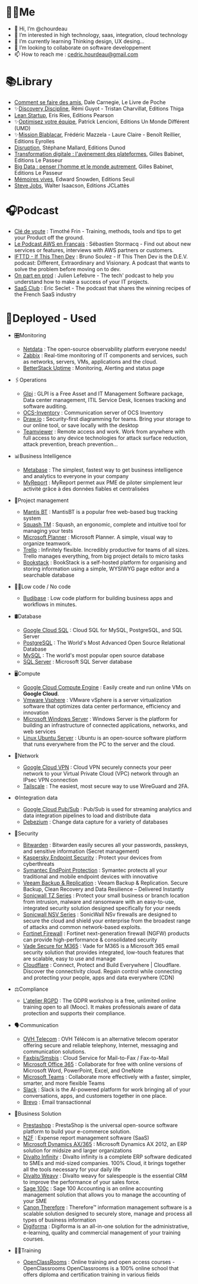 # 👨🏻Me
- 👋 Hi, I’m @chourdeau
- 👀 I’m interested in high technology, saas, integration, cloud technology
- 🌱 I’m currently learning Thinking design, UX desing...
- 💞️ I’m looking to collaborate on software developpement
- 📫 How to reach me : cedric.hourdeau@gmail.com

# 📚Library

* [Comment se faire des amis](https://www.amazon.fr/Comment-faire-amis-Dale-Carnegie/dp/2253009105), Dale Carnegie, Le Livre de Poche
* ✨[Discovery Discipline](https://discovery-discipline.com/), Rémi Guyot - Tristan Charvillat, Editions Thiga
* [Lean Startup](https://www.amazon.fr/Lean-start-up-Eric-Ries/dp/2744065080), Eris Ries, Editions Pearson
* ✨[Optimisez votre équipe](https://www.amazon.fr/Optimisez-votre-%C3%A9quipe-Patrick-Lencioni/dp/2892256038), Patrick Lencioni, Editions Un Monde Différent (UMD)
* ✨[Mission Blablacar](https://missionblablacar.com/), Frédéric Mazzela - Laure Claire - Benoît Reillier, Editions Eyrolles
* [Disruption](https://www.amazon.fr/Disruption-Intelligence-artificielle-salariat-augment%C3%A9e/dp/2100804278), Stéphane Mallard, Editions Dunod
* [Transformation digitale : l'avènement des plateformes](https://www.amazon.fr/Transformation-digitale-plateformes-Gilles-Babinet/dp/2368904867), Gilles Babinet, Editions Le Passeur
* [Big Data : penser l'homme et le monde autrement](https://www.amazon.fr/Data-penser-lhomme-monde-autrement/dp/2368902600),  Gilles Babinet, Editions Le Passeur
* [Mémoires vives](https://www.amazon.fr/M%C3%A9moires-Vives-Edward-Snowden/dp/2021441040), Edward Snowden, Editions Seuil
* [Steve Jobs](https://www.amazon.fr/Steve-Jobs-Walter-Isaacson/dp/2709638320), Walter Isaacson, Editions JCLattès

# 🎧Podcast

* [Clé de voute](https://open.spotify.com/show/5tpiUiSrTL072tVI9561fv?si=1cf92252fff64102) : Timothé Frin - Training, methods, tools and tips to get your Product off the ground.
* [Le Podcast AWS en Français](https://open.spotify.com/show/3umN5VMtFF433w1pTILetT?si=47c29f9de9af44bc) : Sébastien Stormacq - Find out about new services or features, interviews with AWS partners or customers.
* [IFTTD - If This Then Dev](https://open.spotify.com/show/7nda7u8PGTU2AfpLZ9ZR9Z?si=885e0073bac847f1) : Bruno Soulez - If This Then Dev is the D.E.V. podcast: Different, Extraordinary and Visionary. A podcast that wants to solve the problem before moving on to dev.
* [On part en prod](https://open.spotify.com/show/2gOOKWGopaZlieRTHso4qi?si=d3c803f0586c4a94) : Julien Lefebvre - The tech' podcast to help you understand how to make a success of your IT projects.
* [SaaS Club](https://open.spotify.com/show/34TFvFIn0IjqKQn1h8lUAS?si=9e2d89dce46e4d3a) : Eric Seclet - The podcast that shares the winning recipes of the French SaaS industry

# 🚀Deployed - Used
* 🎛️Monitoring
  * [Netdata](https://github.com/netdata/netdata) : The open-source observability platform everyone needs!
  * [Zabbix](https://github.com/zabbix/zabbix) : Real-time monitoring of IT components and services, such as networks, servers, VMs, applications and the cloud.
  * [BetterStack Uptime](https://betterstack.com/uptime) : Monitoring, Alerting and status page
* 🖇️Operations
  * [Glpi](https://github.com/glpi-project/glpi) : GLPI is a Free Asset and IT Management Software package, Data center management, ITIL Service Desk, licenses tracking and software auditing.
  * [OCS-Inventory](https://github.com/OCSInventory-NG/OCSInventory-Server) : Communication server of OCS Inventory
  * [Draw.io](https://app.diagrams.net/) : Security-first diagramming for teams. Bring your storage to our online tool, or save locally with the desktop
  * [Teamviewer](https://www.teamviewer.com/en-us/) : Remote access and work. Work from anywhere with full access to any device technologies for attack surface reduction, attack prevention, breach prevention...
  
* 📊Business Intelligence
  * [Metabase](https://github.com/metabase/metabase) : The simplest, fastest way to get business intelligence and analytics to everyone in your company
  * [MyReport](https://www.myreport.fr/) : MyReport permet aux PME de piloter simplement leur activité grâce à des données fiables et centralisées
    
* 🧩Project management
  * [Mantis BT](https://github.com/mantisbt/mantisbt) : MantisBT is a popular free web-based bug tracking system
  * [Squash TM](https://gitlab.com/henixdevelopment/open-source/squash) : Squash, an ergonomic, complete and intuitive tool for managing your tests
  * [Microsoft Planner](https://tasks.office.com/) : Microsoft Planner. A simple, visual way to organize teamwork.
  * [Trello](https://trello.com/home.html) : Infinitely flexible. Incredibly productive for teams of all sizes. Trello manages everything, from big project details to micro tasks
  * [Bookstack](https://www.bookstackapp.com/) : BookStack is a self-hosted platform for organising and storing information using a simple, WYSIWYG page editor and a searchable database
    
* 👩‍💻Low code / No code
  * [Budibase](https://github.com/Budibase/budibase) : Low code platform for building business apps and workflows in minutes.
    
* 🛢️Database
  * [Google Cloud SQL](https://cloud.google.com/sql/) : Cloud SQL for MySQL, PostgreSQL, and SQL Server
  * [PostgreSQL](https://www.postgresql.org/) : The World's Most Advanced Open Source Relational Database
  * [MySQL](https://www.mysql.com/fr) : The world's most popular open source database
  * [SQL Server](https://www.microsoft.com/en-us/sql-server/) : Microsoft SQL Server database

* 🖥️Compute
  * [Google Cloud Compute Engine](https://cloud.google.com/products/compute/) : Easily create and run online VMs on **Google Cloud**.
  * [Vmware Vsphere](https://www.vmware.com/products/vsphere.html) : VMware vSphere is a server virtualization software that optimizes data center performance, efficiency and innovation
  * [Microsoft Windows Server](https://www.microsoft.com/fr-fr/windows-server) : Windows Server is the platform for building an infrastructure of connected applications, networks, and web services
  * [Linux Ubuntu Server](https://www.ubuntu-fr.org/) : Ubuntu is an open-source software platform that runs everywhere from the PC to the server and the cloud.
   
* 📶Network
  * [Google Cloud VPN](https://cloud.google.com/network-connectivity/docs/vpn/concepts/overview) : Cloud VPN securely connects your peer network to your Virtual Private Cloud (VPC) network through an IPsec VPN connection
  * [Tailscale](https://github.com/tailscale/tailscale) : The easiest, most secure way to use WireGuard and 2FA.
    
* ⚙️Integration data
  * [Google Cloud Pub/Sub](https://cloud.google.com/pubsub/docs/overview) : Pub/Sub is used for streaming analytics and data integration pipelines to load and distribute data
  * [Debezium](https://github.com/debezium/debezium) : Change data capture for a variety of databases

* 🔑Security
  * [Bitwarden](https://github.com/bitwarden/web) : Bitwarden easily secures all your passwords, passkeys, and sensitive information (Secret management)
  * [Kaspersky Endpoint Security](https://www.kaspersky.fr/enterprise-security/endpoint) : Protect your devices from cyberthreats
  * [Symantec EndPoint Protection](https://www.broadcom.com/products/cybersecurity/endpoint) : Symantec protects all your traditional and mobile endpoint devices with innovative 
  * [Veeam Backup & Replication](https://www.veeam.com/vm-backup-recovery-replication-software.html) : Veeam Backup & Replication. Secure Backup, Clean Recovery and Data Resilience – Delivered Instantly
  * [Sonicwall TZ Series](https://www.sonicwall.com/products/firewalls/entry-level/) : Protect your small business or branch location from intrusion, malware and ransomware with an easy-to-use, integrated security solution designed specifically for your needs
  * [Sonicwall NSV Series](https://www.sonicwall.com/products/firewalls/nsv-series/) : SonicWall NSv firewalls are designed to secure the cloud and shield your enterprise from the broadest range of attacks and common network-based exploits.
  * [Fortinet Firewall](https://www.fortinet.com/products/next-generation-firewall) :  Fortinet next-generation firewall (NGFW) products can provide high-performance & consolidated security
  * [Vade Secure for M365](https://www.vadesecure.com/en/dedicated-email-security-for-o365/) : Vade for M365 is a Microsoft 365 email security solution that provides integrated, low-touch features that are scalable, easy to use and manage
  * [Cloudflare](https://www.cloudflare.com/) : Connect, Protect and Build Everywhere | Cloudflare. Discover the connectivity cloud. Regain control while connecting and protecting your people, apps and data everywhere (CDN)
 
* ⚖️Compliance
  * [L'atelier RGPD](https://atelier-rgpd.cnil.fr/) : The GDPR workshop is a free, unlimited online training open to all (Mooc). It makes professionals aware of data protection and supports their compliance.

* 🗣️Communication
  * [OVH Telecom](https://www.ovhtelecom.fr/) : OVH Télécom is an alternative telecom operator offering secure and reliable telephony, Internet, messaging and communication solutions.
  * [Faxbis/Smsbis](https://www.avmup.com/telephonie-d-entreprise/service-cloud-de-fax-mail) : Cloud Service for Mail-to-Fax / Fax-to-Mail
  * [Microsoft Office 365](https://www.office.com/) : Collaborate for free with online versions of Microsoft Word, PowerPoint, Excel, and OneNote
  * [Microsoft Teams](https://www.microsoft.com/en-us/microsoft-teams/group-chat-software) : Collaborate more effectively with a faster, simpler, smarter, and more flexible Teams
  * [Slack](https://slack.com/) : Slack is the AI-powered platform for work bringing all of your conversations, apps, and customers together in one place.
  * [Brevo](https://www.brevo.com/fr/products/transactional-email/) : Email transactionnal
    
* 📌Business Solution
  * [Prestashop](https://github.com/PrestaShop/PrestaShop) : PrestaShop is the universal open-source software platform to build your e-commerce solution.
  * [N2F](https://www.n2f.com/fr/note-de-frais/) : Expense report management software (SaaS)
  * [Microsoft Dynamics AX/365](https://learn.microsoft.com/en-us/dynamicsax-2012/appuser-itpro/introduction-to-microsoft-dynamics-ax-2012) : Microsoft Dynamics AX 2012, an ERP solution for midsize and larger organizations
  * [Divalto Infinity](https://www.divalto.com/logiciel-erp/) : Divalto infinity is a complete ERP software dedicated to SMEs and mid-sized companies. 100% Cloud, it brings together all the tools necessary for your daily life
  * [Divalto Weavy](https://www.divalto.com/logiciel-crm/) : Divalto weavy for salespeople is the essential CRM to improve the performance of your sales force.
  * [Sage 100c](https://www.sage.com/fr-fr/produits/sage-100/comptabilite/) : Sage 100 Accounting is an online accounting management solution that allows you to manage the accounting of your SME
  * [Canon Therefore](https://www.canon.fr/business/products/software/therefore/) : Therefore™ information management software is a scalable solution designed to securely store, manage and process all types of business information
  * [Digiforma](https://www.digiforma.com/) : Digiforma is an all-in-one solution for the administrative, e-learning, quality and commercial management of your training courses.

* 🧑‍🏫Training
  * [OpenClassRooms](https://openclassrooms.com/) : Online training and open access courses - OpenClassrooms
OpenClassrooms is a 100% online school that offers diploma and certification training in various fields
<!---
chourdeau/chourdeau is a ✨ special ✨ repository because its `README.md` (this file) appears on your GitHub profile.
You can click the Preview link to take a look at your changes.
--->
